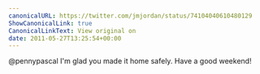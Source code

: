 ```yaml
---
canonicalURL: https://twitter.com/jmjordan/status/74104040610480129
ShowCanonicalLink: true
CanonicalLinkText: View original on
date: 2011-05-27T13:25:54+00:00
---
```

@pennypascal I'm glad you made it home safely. Have a good weekend!